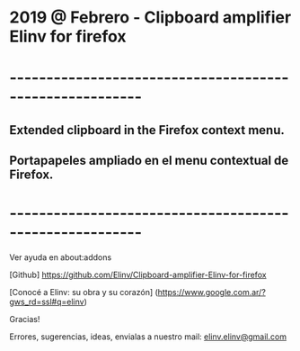 # 2019 @ Febrero  - Clipboard amplifier Elinv for firefox
# --------------------------------------------------------
## Extended clipboard in the Firefox context menu.
## Portapapeles ampliado en el menu contextual de Firefox.
# --------------------------------------------------------

Ver ayuda en about:addons

[Github]
https://github.com/Elinv/Clipboard-amplifier-Elinv-for-firefox

[Conocé a Elinv: su obra y su corazón]
(https://www.google.com.ar/?gws_rd=ssl#q=elinv)

Gracias!

Errores, sugerencias, ideas, envialas a nuestro mail: <elinv.elinv@gmail.com>

